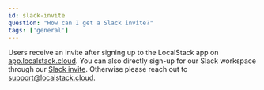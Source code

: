 ```yaml
---
id: slack-invite
question: "How can I get a Slack invite?"
tags: ['general']
---
```


Users receive an invite after signing up to the LocalStack app on [app.localstack.cloud](https://app.localstack.cloud). You can also directly sign-up for our Slack workspace through our [Slack invite](http://localstack.cloud/slack/). Otherwise please reach out to [support@localstack.cloud](mailto:support@localstack.cloud).
